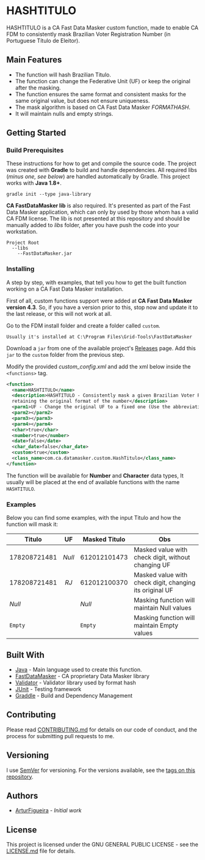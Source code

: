 # HASHTITULO
HASHTITULO is a CA Fast Data Masker custom function, made to enable CA FDM to consistently mask Brazilian Voter Registration Number (in Portuguese Título de Eleitor).

## Main Features

* The function will hash Brazilian Titulo.
* The function can change the Federative Unit (UF) or keep the original after the masking.
* The function ensures the same format and consistent masks for the same original value, but does not ensure uniqueness.
* The mask algorithm is based on CA Fast Data Masker *FORMATHASH*.
* It will maintain nulls and empty strings.

## Getting Started

### Build Prerequisites

These instructions for how to get and compile the source code. The project was created with **Gradle** to build and handle dependencies. All required libs (*minus one, see below*) are handled automatically by Gradle. This project works with **Java 1.8+**.

```
gradle init --type java-library
```

**CA FastDataMasker lib** is also required. It's presented as part of the Fast Data Masker application, which can only by used by those whom has a valid CA FDM license. The lib is not presented at this repository and should be manually added to *libs* folder, after you have push the code into your workstation.

```
Project Root
  --libs
    --FastDataMasker.jar
```

### Installing

A step by step, with examples, that tell you how to get the built function working on a CA Fast Data Masker installation.

First of all, custom functions support were added at **CA Fast Data Masker version 4.3**. So, if you have a version prior to this, stop now and update it to the last release, or this will not work at all.

Go to the FDM install folder and create a folder called `custom`.
```
Usually it's installed at C:\Program Files\Grid-Tools\FastDataMasker
```

Download a `jar` from one of the available project's [Releases](https://github.com/arturfigueira/HASHTITULO/releases) page. Add this `jar` to the `custom` folder from the previous step.

Modify the provided *custom_config.xml* and add the xml below inside the `<functions>` tag.

```xml
<function>
  <name>HASHTITULO</name>
  <description>HASHTITULO - Consistently mask a given Brazilian Voter Registration Number, 
  retaining the original format of the number</description>
  <parm1>UF - Change the original UF to a fixed one (Use the abbreviation of the Federative Unit. ex: RJ, SP, MG...). If null, the hashed value will maintain its original UF</parm1>
  <parm2></parm2>
  <parm3></parm3>
  <parm4></parm4>
  <char>true</char>
  <number>true</number>
  <date>false</date>
  <char_date>false</char_date>
  <custom>true</custom>
  <class_name>com.ca.datamasker.custom.HashTitulo</class_name>
</function>
```

The function will be available for **Number** and **Character** data types, It usually will be placed at the end of available functions with the name `HASHTITULO`.


### Examples

Below you can find some examples, with the input Titulo and how the function will mask it:

| Titulo        |   UF   | Masked Titulo | Obs                                                      |
| --------------|:------:|---------------| ---------------------------------------------------------|
| 178208721481  | *Null* | 612012101473  | Masked value with check digit, without changing UF       |
| 178208721481  |  *RJ*  | 612012100370  | Masked value with check digit, changing its original UF  |
| *Null*        |        | *Null*        | Masking function will maintain Null values               |
| `Empty`       |        | `Empty`       | Masking function will maintain Empty values              |


## Built With

* [Java](https://www.oracle.com/technetwork/java/index.html) - Main language used to create this function.
* [FastDataMasker](https://docops.ca.com/ca-test-data-manager) - CA proprietary Data Masker library
* [Validator](https://commons.apache.org/proper/commons-validator/) - Validator library used by format hash
* [JUnit](https://junit.org/junit4/) - Testing framework
* [Graddle](https://gradle.org/) - Build and Dependency Management

## Contributing

Please read [CONTRIBUTING.md]([CONTRIBUTING.md]) for details on our code of conduct, and the process for submitting pull requests to me.

## Versioning

I use [SemVer](http://semver.org/) for versioning. For the versions available, see the [tags on this repository](https://github.com/arturfigueira/HASHCNPJ/tags).

## Authors

*  [ArturFigueira](https://github.com/arturfigueira) - *Initial work*

## License

This project is licensed under the GNU GENERAL PUBLIC LICENSE - see the [LICENSE.md](LICENSE.md) file for details.

